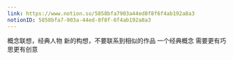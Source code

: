 ```yaml
---
link: https://www.notion.so/5858bfa7903a44ed8f8f6f4ab192a8a3
notionID: 5858bfa7-903a-44ed-8f8f-6f4ab192a8a3
---
```

概念联想，经典人物 
新的构想，不要联系到相似的作品
一个经典概念 需要更有巧思更有创意